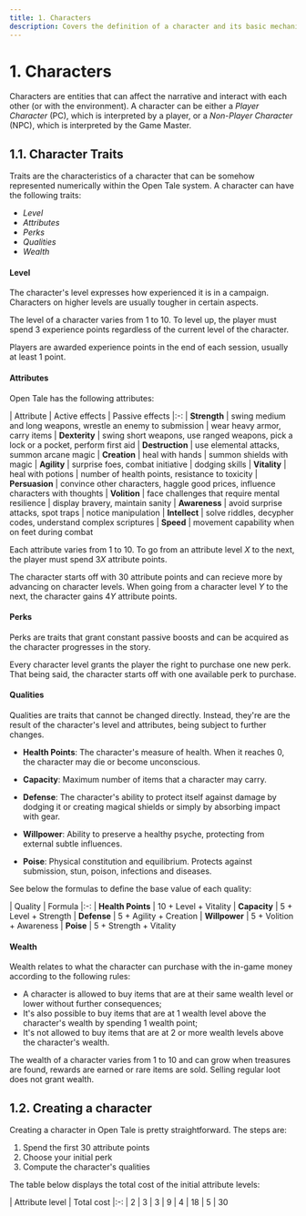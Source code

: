 ```yaml
---
title: 1. Characters
description: Covers the definition of a character and its basic mechanics
---
```


# 1. Characters

Characters are entities that can affect the narrative and interact with each
other (or with the environment). A character can be either a *Player Character*
(PC), which is interpreted by a player, or a *Non-Player Character* (NPC), which
is interpreted by the Game Master.

## 1.1. Character Traits

Traits are the characteristics of a character that can be somehow represented
numerically within the Open Tale system. A character can have the following
traits:

* *Level*
* *Attributes*
* *Perks*
* *Qualities*
* *Wealth*

#### Level

The character's level expresses how experienced it is in a campaign. Characters
on higher levels are usually tougher in certain aspects.

The level of a character varies from 1 to 10. To level up, the player must spend
3 experience points regardless of the current level of the character.

Players are awarded experience points in the end of each session, usually at
least 1 point.

#### Attributes

Open Tale has the following attributes:

| Attribute | Active effects | Passive effects
|:-:
| **Strength** | swing medium and long weapons, wrestle an enemy to submission | wear heavy armor, carry items
| **Dexterity** | swing short weapons, use ranged weapons, pick a lock or a pocket, perform first aid
| **Destruction** | use elemental attacks, summon arcane magic
| **Creation** | heal with hands | summon shields with magic
| **Agility** | surprise foes, combat initiative | dodging skills
| **Vitality** | heal with potions | number of health points, resistance to toxicity
| **Persuasion** | convince other characters, haggle good prices, influence characters with thoughts
| **Volition** | face challenges that require mental resilience | display bravery, maintain sanity
| **Awareness** | avoid surprise attacks, spot traps | notice manipulation
| **Intellect** | solve riddles, decypher codes, understand complex scriptures
| **Speed** | movement capability when on feet during combat

Each attribute varies from 1 to 10. To go from an attribute level *X* to the
next, the player must spend 3*X* attribute points.

The character starts off with 30 attribute points and can recieve more by
advancing on character levels. When going from a character level *Y* to the
next, the character gains 4*Y* attribute points.

#### Perks

Perks are traits that grant constant passive boosts and can be acquired as the
character progresses in the story.

Every character level grants the player the right to purchase one new perk. That
being said, the character starts off with one available perk to purchase.

#### Qualities

Qualities are traits that cannot be changed directly. Instead, they're are the
result of the character's level and attributes, being subject to further
changes.

* **Health Points**: The character's measure of health. When it reaches 0, the
character may die or become unconscious.

* **Capacity**: Maximum number of items that a character may carry.

* **Defense**: The character's ability to protect itself against damage by
dodging it or creating magical shields or simply by absorbing impact with gear.

* **Willpower**: Ability to preserve a healthy psyche, protecting from external
subtle influences.

* **Poise**: Physical constitution and equilibrium. Protects against submission,
stun, poison, infections and diseases.

See below the formulas to define the base value of each quality:

| Quality | Formula
|:-:
| **Health Points** | 10 + Level + Vitality
| **Capacity** | 5 + Level + Strength
| **Defense** | 5 + Agility + Creation
| **Willpower** | 5 + Volition + Awareness
| **Poise** | 5 + Strength + Vitality

#### Wealth

Wealth relates to what the character can purchase with the in-game money
according to the following rules:

* A character is allowed to buy items that are at their same wealth level or
lower without further consequences;
* It's also possible to buy items that are at 1 wealth level above the
character's wealth by spending 1 wealth point;
* It's not allowed to buy items that are at 2 or more wealth levels above the
character's wealth.

The wealth of a character varies from 1 to 10 and can grow when treasures are
found, rewards are earned or rare items are sold. Selling regular loot does not
grant wealth.

## 1.2. Creating a character

Creating a character in Open Tale is pretty straightforward. The steps are:

1. Spend the first 30 attribute points
2. Choose your initial perk
3. Compute the character's qualities

The table below displays the total cost of the initial attribute levels:

| Attribute level | Total cost
|:-:
| 2 | 3
| 3 | 9
| 4 | 18
| 5 | 30
